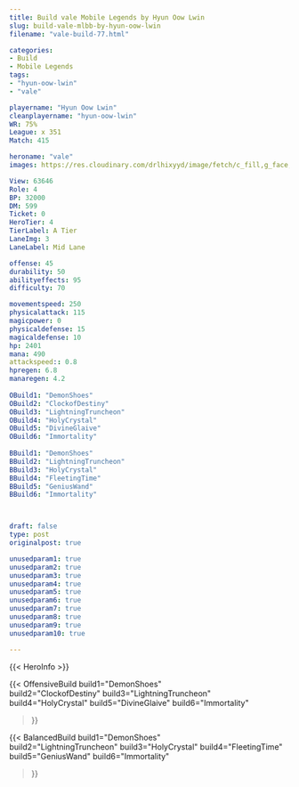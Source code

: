 ```yaml
---
title: Build vale Mobile Legends by Hyun Oow Lwin
slug: build-vale-mlbb-by-hyun-oow-lwin
filename: "vale-build-77.html"

categories: 
- Build 
- Mobile Legends
tags: 
- "hyun-oow-lwin"
- "vale"

playername: "Hyun Oow Lwin"
cleanplayername: "hyun-oow-lwin"
WR: 75%
League: x 351
Match: 415 

heroname: "vale"
images: https://res.cloudinary.com/drlhixyyd/image/fetch/c_fill,g_face,f_auto/https://cdn2-build.mobagenie.my.id/p/images/banner/full/vale.jpg

View: 63646 
Role: 4 
BP: 32000
DM: 599 
Ticket: 0 
HeroTier: 4 
TierLabel: A Tier 
LaneImg: 3
LaneLabel: Mid Lane

offense: 45 
durability: 50 
abilityeffects: 95 
difficulty: 70 

movementspeed: 250
physicalattack: 115
magicpower: 0
physicaldefense: 15
magicaldefense: 10
hp: 2401
mana: 490
attackspeed:: 0.8
hpregen: 6.8
manaregen: 4.2
 
OBuild1: "DemonShoes"  
OBuild2: "ClockofDestiny" 
OBuild3: "LightningTruncheon" 
OBuild4: "HolyCrystal" 
OBuild5: "DivineGlaive" 
OBuild6: "Immortality" 
 
BBuild1: "DemonShoes"  
BBuild2: "LightningTruncheon" 
BBuild3: "HolyCrystal" 
BBuild4: "FleetingTime" 
BBuild5: "GeniusWand" 
BBuild6: "Immortality"



draft: false
type: post
originalpost: true

unusedparam1: true
unusedparam2: true
unusedparam3: true
unusedparam4: true
unusedparam5: true
unusedparam6: true
unusedparam7: true
unusedparam8: true
unusedparam9: true
unusedparam10: true

---
```


{{< HeroInfo >}} 

{{< OffensiveBuild 
build1="DemonShoes"  
build2="ClockofDestiny" 
build3="LightningTruncheon" 
build4="HolyCrystal" 
build5="DivineGlaive" 
build6="Immortality" 
 >}} 

{{< BalancedBuild 
build1="DemonShoes"  
build2="LightningTruncheon" 
build3="HolyCrystal" 
build4="FleetingTime" 
build5="GeniusWand" 
build6="Immortality" 
 >}}

